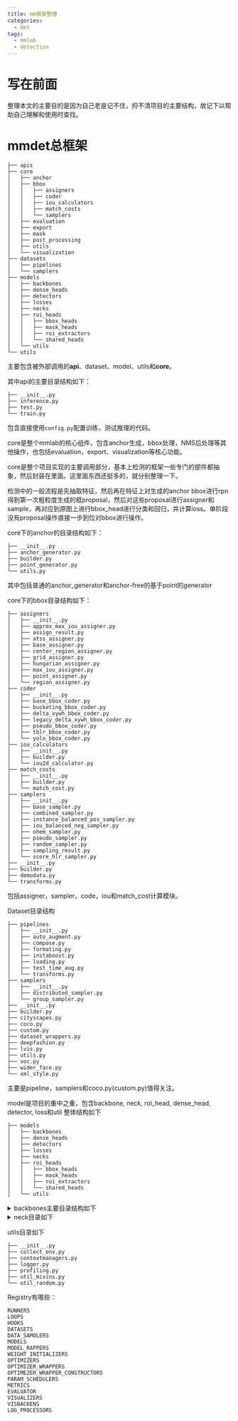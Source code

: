 ```yaml
---
title: mm框架整理
categories:
  - det
tags:
  - mmlab
  - detection
---
```

# 写在前面
整理本文的主要目的是因为自己老是记不住，捋不清项目的主要结构，故记下以帮助自己理解和使用时查找。
# mmdet总框架
```
├── apis  
├── core  
│   ├── anchor  
│   ├── bbox  
│   │   ├── assigners  
│   │   ├── coder  
│   │   ├── iou_calculators  
│   │   ├── match_costs  
│   │   └── samplers  
│   ├── evaluation  
│   ├── export  
│   ├── mask  
│   ├── post_processing  
│   ├── utils  
│   └── visualization  
├── datasets  
│   ├── pipelines  
│   └── samplers  
├── models  
│   ├── backbones  
│   ├── dense_heads  
│   ├── detectors  
│   ├── losses  
│   ├── necks  
│   ├── roi_heads  
│   │   ├── bbox_heads  
│   │   ├── mask_heads  
│   │   ├── roi_extractors  
│   │   └── shared_heads  
│   └── utils  
└── utils
```
主要包含被外部调用的**api**、dataset、model、utils和**core**。

其中api的主要目录结构如下：
```
├── __init__.py
├── inference.py
├── test.py
└── train.py
```
包含直接使用`config.py`配置训练，测试推理的代码。

core是整个mmlab的核心组件，包含anchor生成，bbox处理，NMS后处理等其他操作，也包括evaluation，export、visualization等核心功能。

core是整个项目实现的主要调用部分，基本上检测的框架一些专门的部件都抽象，然后封装在里面。这里面东西还挺多的，就分别整理一下。

检测中的一般流程是先抽取特征，然后再在特征上对生成的anchor bbox进行rpn得到第一次粗粒度生成的框proposal，然后对这些proposal进行assigner和sample，再对应到原图上进行bbox_head进行分类和回归，并计算loss。单阶段没有proposal操作直接一步到位对bbox进行操作。

core下的anchor的目录结构如下：
```
├── __init__.py
├── anchor_generator.py
├── builder.py
├── point_generator.py
└── utils.py
```
其中包括普通的anchor_generator和anchor-free的基于point的generator

core下的bbox目录结构如下：
```
├── assigners
│   ├── __init__.py
│   ├── approx_max_iou_assigner.py
│   ├── assign_result.py
│   ├── atss_assigner.py
│   ├── base_assigner.py
│   ├── center_region_assigner.py
│   ├── grid_assigner.py
│   ├── hungarian_assigner.py
│   ├── max_iou_assigner.py
│   ├── point_assigner.py
│   └── region_assigner.py
├── coder
│   ├── __init__.py
│   ├── base_bbox_coder.py
│   ├── bucketing_bbox_coder.py
│   ├── delta_xywh_bbox_coder.py
│   ├── legacy_delta_xywh_bbox_coder.py
│   ├── pseudo_bbox_coder.py
│   ├── tblr_bbox_coder.py
│   └── yolo_bbox_coder.py
├── iou_calculators
│   ├── __init__.py
│   ├── builder.py
│   └── iou2d_calculator.py
├── match_costs
│   ├── __init__.py
│   ├── builder.py
│   └── match_cost.py
├── samplers
│   ├── __init__.py
│   ├── base_sampler.py
│   ├── combined_sampler.py
│   ├── instance_balanced_pos_sampler.py
│   ├── iou_balanced_neg_sampler.py
│   ├── ohem_sampler.py
│   ├── pseudo_sampler.py
│   ├── random_sampler.py
│   ├── sampling_result.py
│   └── score_hlr_sampler.py
├── __init__.py
├── builder.py
├── demodata.py
└── transforms.py
```
包括assigner，sampler，code，iou和match_cost计算模块。


Dataset目录结构
```
├── pipelines
│   ├── __init__.py
│   ├── auto_augment.py
│   ├── compose.py
│   ├── formating.py
│   ├── instaboost.py
│   ├── loading.py
│   ├── test_time_aug.py
│   └── transforms.py
├── samplers
│   ├── __init__.py
│   ├── distributed_sampler.py
│   └── group_sampler.py
├── __init__.py
├── builder.py
├── cityscapes.py
├── coco.py
├── custom.py
├── dataset_wrappers.py
├── deepfashion.py
├── lvis.py
├── utils.py
├── voc.py
├── wider_face.py
└── xml_style.py
```
主要是pipeline，samplers和coco.py(custom.py)值得关注。


model是项目的重中之重，包含backbone, neck, roi_head, dense_head, detector, loss和util
整体结构如下
```
├── models  
│   ├── backbones  
│   ├── dense_heads  
│   ├── detectors  
│   ├── losses  
│   ├── necks  
│   ├── roi_heads  
│   │   ├── bbox_heads  
│   │   ├── mask_heads  
│   │   ├── roi_extractors  
│   │   └── shared_heads  
│   └── utils
```

<details>
<summary>backbones主要目录结构如下 </summary>
<pre><code>
├── __init__.py
├── darknet.py
├── detectors_resnet.py
├── detectors_resnext.py
├── hourglass.py
├── hrnet.py
├── regnet.py
├── res2net.py
├── resnest.py
├── resnet.py
├── resnext.py
├── ssd_vgg.py
└── trident_resnet.py
</code></pre>
</details>

<details>
<summary>neck目录如下</summary>
    <pre><code>
├── __init__.py
├── bfp.py
├── channel_mapper.py
├── fpg.py
├── fpn.py
├── fpn_carafe.py
├── hrfpn.py
├── nas_fpn.py
├── nasfcos_fpn.py
├── pafpn.py
├── rfp.py
└── yolo_neck.py
    </code></pre>
</details>


utils目录如下

```
├── __init__.py
├── collect_env.py
├── contextmanagers.py
├── logger.py
├── profiling.py
├── util_mixins.py
└── util_random.py
```








Registry有哪些：
```
RUNNERS
LOOPS
HOOKS
DATASETS
DATA_SAMOLERS
MODELS
MODEL_RAPPERS
WEIGHT_INITIALIZERS
OPTIMIZERS
OPTIMIZER_WRAPPERS
OPTIMEZER_WRAPPER_CONSTRUCTORS
PARAM_SCHEDULERS
METRICS
EVALUATOR
VISUALIZERS
VISBACKENS
LOG_PROCESSORS
```
